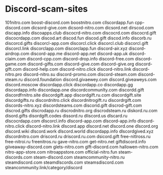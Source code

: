 # Discord-scam-sites
101nitro.com
boost-discord.com
boostnitro.com
cllscordapp.fun
cpp-discord.com
dicsord-give.com
dicsord-nitro.com
dicsord.net
dirscod.com
discapp.info
discoapps.club
discocrd-nitro.com
discocrd.com
discocrd.gift
discocrdapp.com
discod.art
discod.fun
discod.gift
discod.info
discorb.ru
discorcd.gifts
discorcl-app.com
discorcl.click
discorcl.club
discorcl.gift
discorcl.link
discorclapp.com
discorclapp.fun
discord-air.xyz
discord-airdrop.com
discord-app.me
discord-app.net
discord-app.uk
discord-claim.com
discord-cpp.com
discord-drop.info
discord-free.com
discord-game.com
discord-gifts.com
discord-give.com
discord-give.org
discord-glft.com
discord-help.com
discord-nitro.click
discord-nitro.link
discord-nitro.pro
discord-nitro.su
discord-promo.com
discord-steam.com
discord-steam.ru
discord.foundation
discord.givaewey.com
discord.giveaweys.com
discord.moscow
discordapp.click
discordapp.co
discordapp.gg
discordapp.info
discordapp.one
discordcommunlty.com
discordd.gift
discordfrnitro.site
discordgift.app
discordgift.ru.com
discordgift.site
discordgifts.ru
discordnitro.click
discordnitrogift.ru
discordrgift.com
discords-nitro.xyz
discordsteams.com
discorid.gift
discrod-gift.com
discrod.gifts
discrodapp.ru
discrodnitro.org
discrodsteam.ru
diskord.ru.com
disord.gifts
disordgift.codes
dissord.ru
dliscord.us
dlscard.ru
dlscocrdapp.com
dlscorcl.info
dlscord-app.com
dlscord-app.info
dlscord-nitro.click
dlscord-nitro.link
dlscord.app
dlscord.net
dlscord.one
dlscord.org
dlscord.wiki
dlscord.work
dlscord.world
dlscordapp.info
dlscordgived.xyz
dlscordnitro.com
driscord.ru
driscord.ru.com
dsicord.gift
free-nitlross.ru
free-nitroi.ru
freenitros.ru
gave-nitro.com
get-nitro.net
giftdiscord.info
giiveaway-discord.com
glets-nitro.com
glft-discord.com
hallowen-nitro.com
nitro-app-store.com
nitroappstore.com
official-nitro.fun
steam-discords.com
steam-dlscord.com
steamcommunity-nitro.ru
steamdiscord.com
steamdlscords.com
steamsdiscord.com
steancommunity.link/category/discord
